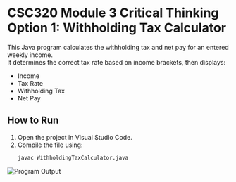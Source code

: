 # CSC320 Module 3 Critical Thinking Option 1: Withholding Tax Calculator

This Java program calculates the withholding tax and net pay for an entered weekly income.  
It determines the correct tax rate based on income brackets, then displays:
- Income
- Tax Rate
- Withholding Tax
- Net Pay

## How to Run
1. Open the project in Visual Studio Code.
2. Compile the file using:
   ```bash
   javac WithholdingTaxCalculator.java
![Program Output](repo.png)
